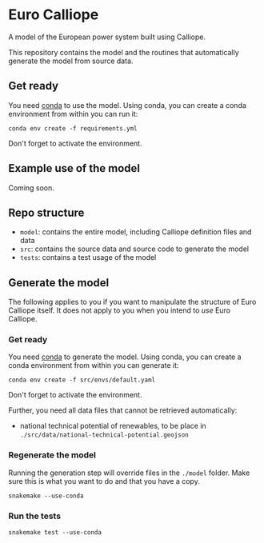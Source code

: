 # Euro Calliope

A model of the European power system built using Calliope.

This repository contains the model and the routines that automatically generate the model from source data.

## Get ready

You need [conda](https://conda.io/docs/index.html) to use the model. Using conda, you can create a conda environment from within you can run it:

    conda env create -f requirements.yml

Don't forget to activate the environment.

## Example use of the model

Coming soon.

## Repo structure

* `model`: contains the entire model, including Calliope definition files and data
* `src`: contains the source data and source code to generate the model
* `tests`: contains a test usage of the model

## Generate the model

The following applies to you if you want to manipulate the structure of Euro Calliope itself. It does not apply to you when you intend to _use_ Euro Calliope.

### Get ready

You need [conda](https://conda.io/docs/index.html) to generate the model. Using conda, you can create a conda environment from within you can generate it:

    conda env create -f src/envs/default.yaml

Don't forget to activate the environment.

Further, you need all data files that cannot be retrieved automatically:

* national technical potential of renewables, to be place in `./src/data/national-technical-potential.geojson`

### Regenerate the model

Running the generation step will override files in the `./model` folder. Make sure this is what you want to do and that you have a copy.

    snakemake --use-conda

### Run the tests

    snakemake test --use-conda
